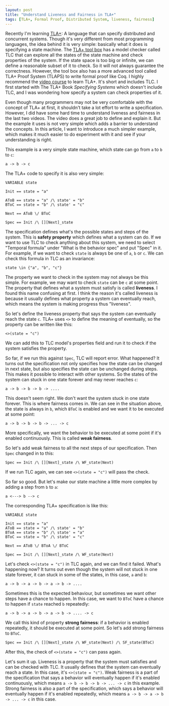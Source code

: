 ```yaml
---
layout: post
title: "Understand Liveness and Fairness in TLA+"
tags: [TLA+, Formal Proof, Distributed System, liveness, fairness]
---
```


Recently I'm learning [TLA+](https://lamport.azurewebsites.net/tla/tla.html): A language that can specify distributed and concurrent systems. Though it's very different from most programming languages, the idea behind it is very simple: basically what it does is specifying a state machine. The [TLA+ tool box](https://lamport.azurewebsites.net/tla/toolbox.html) has a model checker called TLC that can explore all the states of the state machine and check properties of the system. If the state space is too big or infinite, we can define a reasonable subset of it to check. So it will not always guarantee the correctness. However, the tool box also has a more advanced tool called TLA+ Proof System (TLAPS) to write formal proof like Coq. I highly recommend the [video course](http://lamport.azurewebsites.net/video/videos.html) to learn TLA+. It's short and includes TLC. I first started with The TLA+ Book *Specifying Systems* which doesn't include TLC, and I was wondering how specify a system can check properties of it.

Even though many programmers may not be very comfortable with the concept of TLA+ at first, it shouldn't take a lot effort to write a specification. However, I did have some hard time to understand liveness and fairness in the last two videos. The video does a great job to define and explain it. But the example it uses is not very simple which adds a barrier to understand the concepts. In this article, I want to introduce a much simpler example, which makes it much easier to do experiment with it and see if your understanding is right.

This example is a very simple state machine, which state can go from `a` to `b` to `c`:

```
a -> b -> c
```

The TLA+ code to specify it is also very simple:

```
VARIABLE state

Init == state = "a"

AToB == state = "a" /\ state' = "b"
BToC == state = "b" /\ state' = "c"

Next == AToB \/ BToC

Spec == Init /\ [][Next]_state
```

The specification defines what's the possible states and steps of the system. This is **safety property** which defines what a system can do. If we want to use TLC to check anything about this system, we need to select "Temporal formula" under "What is the behavior spec" and put "Spec" in it. For example, if we want to check `state` is always be one of `a`, `b` or `c`. We can check this formula in TLC as an invariance:

```
state \in {"a", "b", "c"}
```

The property we want to check in the system may not always be this simple. For example, we may want to check `state` can be `c` at some point. The property that defines what a system must satisfy is called **liveness**. I found this name confusing at first. I think the reason it's called liveness is because it usually defines what property a system can eventually reach, which means the system is making progress thus "liveness".

So let's define the liveness property that says the system can eventually reach the state `c`. TLA+ uses `<>` to define the meaning of eventually, so the property can be written like this:

```
<>(state = "c")
```

We can add this to TLC model's properties field and run it to check if the system satisfies the property.

So far, if we run this against `Spec`, TLC will report error. What happened? It turns out the specification not only specifies how the state can be changed in next state, but also specifies the state can be unchanged during steps. This makes it possible to interact with other systems. So the states of the system can stuck in one state forever and may never reaches `c`:

```
a -> b -> b -> b -> ....
```

This doesn't seem right. We don't want the system stuck in one state forever. This is where fairness comes in. We can see in the situation above, the state is always in `b`, which `BToC` is enabled and we want it to be executed at some point:

```
a -> b -> b -> b -> ... -> c
```

More specifically, we want the behavior to be executed at some point if it's enabled continuously. This is called **weak fairness**.

So let's add weak fairness to all the next steps of our specification. Then `Spec` changed in to this:

```
Spec == Init /\ [][Next]_state /\ WF_state(Next)
```

If we run TLC again, we can see `<>(state = "c")` will pass the check.

So far so good. But let's make our state machine a little more complex by adding a step from `b` to `a`:

```
a <---> b --> c
```

The corresponding TLA+ specification is like this:

```
VARIABLE state

Init == state = "a"
AToB == state = "a" /\ state' = "b"
BToA == state = "b" /\ state' = "a"
BToC == state = "b" /\ state' = "c"

Next == AToB \/ BToA \/ BToC

Spec == Init /\ [][Next]_state /\ WF_state(Next)
```

Let's check `<>(state = "c")` in TLC again, and we can find it failed. What's happening now? It turns out even though the system will not stuck in one state forever, it can stuck in some of the states, in this case, `a` and `b`:

```
a -> b -> a -> b -> a -> b -> ....
```

Sometimes this is the expected behaviour, but sometimes we want other steps have a chance to happen. In this case, we want to `BToC` have a chance to happen if `state` reached `b` repeatedly:

```
a -> b -> a -> b -> a -> b -> .... -> c
```

We call this kind of property **strong fairness**: if a behavior is enabled repeatedly, it should be executed at some point. So let's add strong fairness to `BToC`.

```
Spec == Init /\ [][Next]_state /\ WF_state(Next) /\ SF_state(BToC)
```

After this, the check of `<>(state = "c")` can pass again.

Let's sum it up. Liveness is a property that the system must satisfies and can be checked with TLC. It usually defines that the system can eventually reach a state. In this case, it's `<>(state = "c")`. Weak fairness is a part of the specification that says a behavior will eventually happen if it's enabled continuously, which means `a -> b -> b -> b -> ... -> c` in this example. Strong fairness is also a part of the specification, which says a behavior will eventually happen if it's enabled repeatedly, which means `a -> b -> a -> b -> ... -> c` in this case.
